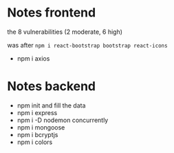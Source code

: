 # Notes frontend

the 8 vulnerabilities (2 moderate, 6 high)

was after `npm i react-bootstrap bootstrap react-icons`

* npm i axios

# Notes backend

* npm init and fill the data
* npm i express
* npm i -D nodemon concurrently
* npm i mongoose
* npm i bcryptjs
* npm i colors
  